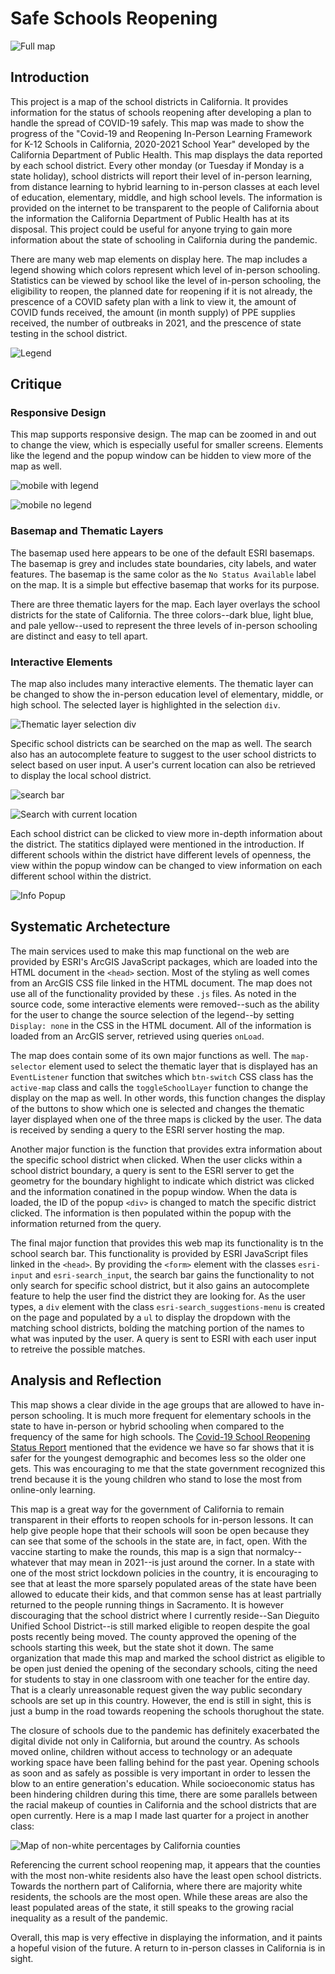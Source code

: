 # Safe Schools Reopening

![Full map](/img/fullmap.PNG)

## Introduction
This project is a map of the school districts in California. It provides information for the status of schools reopening after developing a plan to handle the spread of COVID-19 safely. This map was made to show the progress of the "Covid-19 and Reopening In-Person Learning Framework for K-12 Schools in California, 2020-2021 School Year" developed by the California Department of Public Health. This map displays the data reported by each school district. Every other monday (or Tuesday if Monday is a state holiday), school districts will report their level of in-person learning, from distance learning to hybrid learning to in-person classes at each level of education, elementary, middle, and high school levels. The information is provided on the internet to be transparent to the people of California about the information the California Department of Public Health has at its disposal. This project could be useful for anyone trying to gain more information about the state of schooling in California during the pandemic.

There are many web map elements on display here. The map includes a legend showing which colors represent which level of in-person schooling. Statistics can be viewed by school like the level of in-person schooling, the eligibility to reopen, the planned date for reopening if it is not already, the prescence of a COVID safety plan with a link to view it, the amount of COVID funds received, the amount (in month supply) of PPE supplies received, the number of outbreaks in 2021, and the prescence of state testing in the school district.

![Legend](/img/legend.PNG)

## Critique

### Responsive Design
This map supports responsive design. The map can be zoomed in and out to change the view, which is especially useful for smaller screens. Elements like the legend and the popup window can be hidden to view more of the map as well.

![mobile with legend](/img/mobilelegend.jpeg)

![mobile no legend](/img/mobilenolegend.jpeg)

### Basemap and Thematic Layers

The basemap used here appears to be one of the default ESRI basemaps. The basemap is grey and includes state boundaries, city labels, and water features. The basemap is the same color as the `No Status Available` label on the map. It is a simple but effective basemap that works for its purpose.

There are three thematic layers for the map. Each layer overlays the school districts for the state of California. The three colors--dark blue, light blue, and pale yellow--used to represent the three levels of in-person schooling are distinct and easy to tell apart.

### Interactive Elements

The map also includes many interactive elements. The thematic layer can be changed to show the in-person education level of elementary, middle, or high school. The selected layer is highlighted in the selection `div`.

![Thematic layer selection div](/img/selectiondiv.PNG)

Specific school districts can be searched on the map as well. The search also has an autocomplete feature to suggest to the user school districts to select based on user input. A user's current location can also be retrieved to display the local school district.

![search bar](/img/search.PNG)

![Search with current location](/img/serachcurrloc.PNG)

Each school district can be clicked to view more in-depth information about the district. The statitics diplayed were mentioned in the introduction. If different schools within the district have different levels of openness, the view within the popup window can be changed to view information on each different school within the district.

![Info Popup](/img/popup.PNG)

## Systematic Archetecture
The main services used to make this map functional on the web are provided by ESRI's ArcGIS JavaScript packages, which are loaded into the HTML document in the `<head>` section. Most of the styling as well comes from an ArcGIS CSS file linked in the HTML document. The map does not use all of the functionality provided by these `.js` files. As noted in the source code, some interactive elements were removed--such as the ability for the user to change the source selection of the legend--by setting `Display: none` in the CSS in the HTML document. All of the information is loaded from an ArcGIS server, retrieved using queries `onLoad`.

The map does contain some of its own major functions as well. The `map-selector` element used to select the thematic layer that is displayed has an `EventListener` function that switches which `btn-switch` CSS class has the `active-map` class and calls the `toggleSchoolLayer` function to change the display on the map as well. In other words, this function changes the display of the buttons to show which one is selected and changes the thematic layer displayed when one of the three maps is clicked by the user. The data is received by sending a query to the ESRI server hosting the map.

Another major function is the function that provides extra information about the specific school district when clicked. When the user clicks within a school district boundary, a query is  sent to the ESRI server to get the geometry for the boundary highlight to indicate which district was clicked and the information conatined in the popup window. When the data is loaded, the ID of the popup `<div>` is changed to match the specific district clicked. The information is then populated within the popup with the information returned from the query.

The final major function that provides this web map its functionality is tn the school search bar. This functionality is provided by ESRI JavaScript files linked in the `<head>`. By providing the `<form>` element with the classes `esri-input` and `esri-search_input`, the search bar gains the functionality to not only search for specific school district, but it also gains an autocomplete feature to help the user find the district they are looking for. As the user types, a `div` element with the class `esri-search_suggestions-menu` is created on the page and populated by a `ul` to display the dropdown with the matching school districts, bolding the matching portion of the names to what was inputed by the user. A query is sent to ESRI with each user input to retreive the possible matches.

## Analysis and Reflection
This map shows a clear divide in the age groups that are allowed to have in-person schooling. It is much more frequent for elementary schools in the state to have in-person or hybrid schooling when compared to the frequency of the same for high schools. The [Covid-19 School Reopening Status Report](https://www.cdph.ca.gov/Programs/CID/DCDC/Pages/COVID-19/School-Reopening-Status-Reporting-Directive.aspx) mentioned that the evidence we have so far shows that it is safer for the youngest demographic and becomes less so the older one gets. This was encouraging to me that the state government recognized this trend because it is the young children who stand to lose the most from online-only learning.

This map is a great way for the government of California to remain transparent in their efforts to reopen schools for in-person lessons. It can help give people hope that their schools will soon be open because they can see that some of the schools in the state are, in fact, open. With the vaccine starting to make the rounds, this map is a sign that normalcy--whatever that may mean in 2021--is just around the corner. In a state with one of the most strict lockdown policies in the country, it is encouraging to see that at least the more sparsely populated areas of the state have been allowed to educate their kids, and that common sense has at least partrially returned to the people running things in Sacramento. It is however discouraging that the school district where I currently reside--San Dieguito Unified School District--is still marked eligible to reopen despite the goal posts recently being moved. The county approved the opening of the schools starting this week, but the state shot it down. The same organization that made this map and marked the school district as eligible to be open just denied the opening of the secondary schools, citing the need for students to stay in one classroom with one teacher for the entire day. That is a clearly unreasonable request given the way public secondary schools are set up in this country. However, the end is still in sight, this is just a bump in the road towards reopening the schools thorughout the state.

The closure of schools due to the pandemic has definitely exacerbated the digital divide not only in California, but around the country. As schools moved online, children without access to technology or an adequate working space have been falling behind for the past year. Opening schools as soon and as safely as possible is very important in order to lessen the blow to an entire generation's education. While socioeconomic status has been hindering children during this time, there are some parallels between the racial makeup of counties in California and the school districts that are open currently. Here is a map I made last quarter for a project in another class:

![Map of non-white percentages by California counties](/img/Non-White_Cali.png)

Referencing the current school reopening map, it appears that the counties with the most non-white residents also have the least open school districts. Towards the northern part of California, where there are majority white residents, the schools are the most open. While these areas are also the least populated areas of the state, it still speaks to the growing racial inequality as a result of the pandemic.

Overall, this map is very effective in displaying the information, and it paints a hopeful vision of the future. A return to in-person classes in California is in sight.
